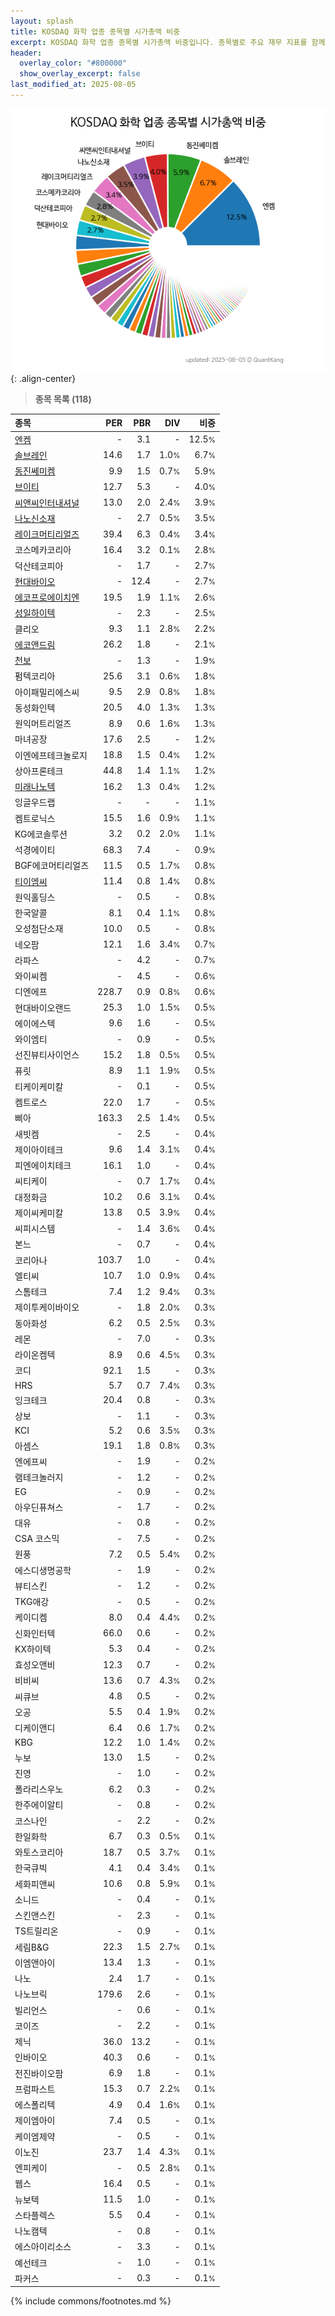 ```yaml
---
layout: splash
title: KOSDAQ 화학 업종 종목별 시가총액 비중
excerpt: KOSDAQ 화학 업종 종목별 시가총액 비중입니다. 종목별로 주요 재무 지표를 함께 표시합니다.
header:
  overlay_color: "#800000"
  show_overlay_excerpt: false
last_modified_at: 2025-08-05
---
```



![KOSDAQ 화학 업종 종목별 시가총액 비중](/stats/sector/images/kosdaq_업종_화학_종목.png){: .align-center}


> **종목 목록 (118)**<a id="list"></a>

| **종목** | **PER** | **PBR** | **DIV** | **비중** |
| :------- | ------: | ------: | ------: | -------: |
| [엔켐](/348370/) | - | 3.1 | - | 12.5<small>%</small> |
| [솔브레인](/357780/) | 14.6 | 1.7 | 1.0<small>%</small> | 6.7<small>%</small> |
| [동진쎄미켐](/005290/) | 9.9 | 1.5 | 0.7<small>%</small> | 5.9<small>%</small> |
| [브이티](/018290/) | 12.7 | 5.3 | - | 4.0<small>%</small> |
| [씨앤씨인터내셔널](/352480/) | 13.0 | 2.0 | 2.4<small>%</small> | 3.9<small>%</small> |
| [나노신소재](/121600/) | - | 2.7 | 0.5<small>%</small> | 3.5<small>%</small> |
| [레이크머티리얼즈](/281740/) | 39.4 | 6.3 | 0.4<small>%</small> | 3.4<small>%</small> |
| 코스메카코리아 | 16.4 | 3.2 | 0.1<small>%</small> | 2.8<small>%</small> |
| 덕산테코피아 | - | 1.7 | - | 2.7<small>%</small> |
| [현대바이오](/048410/) | - | 12.4 | - | 2.7<small>%</small> |
| [에코프로에이치엔](/383310/) | 19.5 | 1.9 | 1.1<small>%</small> | 2.6<small>%</small> |
| [성일하이텍](/365340/) | - | 2.3 | - | 2.5<small>%</small> |
| 클리오 | 9.3 | 1.1 | 2.8<small>%</small> | 2.2<small>%</small> |
| [에코앤드림](/101360/) | 26.2 | 1.8 | - | 2.1<small>%</small> |
| [천보](/278280/) | - | 1.3 | - | 1.9<small>%</small> |
| 펌텍코리아 | 25.6 | 3.1 | 0.6<small>%</small> | 1.8<small>%</small> |
| 아이패밀리에스씨 | 9.5 | 2.9 | 0.8<small>%</small> | 1.8<small>%</small> |
| 동성화인텍 | 20.5 | 4.0 | 1.3<small>%</small> | 1.3<small>%</small> |
| 원익머트리얼즈 | 8.9 | 0.6 | 1.6<small>%</small> | 1.3<small>%</small> |
| 마녀공장 | 17.6 | 2.5 | - | 1.2<small>%</small> |
| 이엔에프테크놀로지 | 18.8 | 1.5 | 0.4<small>%</small> | 1.2<small>%</small> |
| 상아프론테크 | 44.8 | 1.4 | 1.1<small>%</small> | 1.2<small>%</small> |
| [미래나노텍](/095500/) | 16.2 | 1.3 | 0.4<small>%</small> | 1.2<small>%</small> |
| 잉글우드랩 | - | - | - | 1.1<small>%</small> |
| 켐트로닉스 | 15.5 | 1.6 | 0.9<small>%</small> | 1.1<small>%</small> |
| KG에코솔루션 | 3.2 | 0.2 | 2.0<small>%</small> | 1.1<small>%</small> |
| 석경에이티 | 68.3 | 7.4 | - | 0.9<small>%</small> |
| BGF에코머티리얼즈 | 11.5 | 0.5 | 1.7<small>%</small> | 0.8<small>%</small> |
| [티이엠씨](/425040/) | 11.4 | 0.8 | 1.4<small>%</small> | 0.8<small>%</small> |
| 원익홀딩스 | - | 0.5 | - | 0.8<small>%</small> |
| 한국알콜 | 8.1 | 0.4 | 1.1<small>%</small> | 0.8<small>%</small> |
| 오성첨단소재 | 10.0 | 0.5 | - | 0.8<small>%</small> |
| 네오팜 | 12.1 | 1.6 | 3.4<small>%</small> | 0.7<small>%</small> |
| 라파스 | - | 4.2 | - | 0.7<small>%</small> |
| 와이씨켐 | - | 4.5 | - | 0.6<small>%</small> |
| 디엔에프 | 228.7 | 0.9 | 0.8<small>%</small> | 0.6<small>%</small> |
| 현대바이오랜드 | 25.3 | 1.0 | 1.5<small>%</small> | 0.5<small>%</small> |
| 에이에스텍 | 9.6 | 1.6 | - | 0.5<small>%</small> |
| 와이엠티 | - | 0.9 | - | 0.5<small>%</small> |
| 선진뷰티사이언스 | 15.2 | 1.8 | 0.5<small>%</small> | 0.5<small>%</small> |
| 퓨릿 | 8.9 | 1.1 | 1.9<small>%</small> | 0.5<small>%</small> |
| 티케이케미칼 | - | 0.1 | - | 0.5<small>%</small> |
| 켐트로스 | 22.0 | 1.7 | - | 0.5<small>%</small> |
| 삐아 | 163.3 | 2.5 | 1.4<small>%</small> | 0.5<small>%</small> |
| 새빗켐 | - | 2.5 | - | 0.4<small>%</small> |
| 제이아이테크 | 9.6 | 1.4 | 3.1<small>%</small> | 0.4<small>%</small> |
| 피엔에이치테크 | 16.1 | 1.0 | - | 0.4<small>%</small> |
| 씨티케이 | - | 0.7 | 1.7<small>%</small> | 0.4<small>%</small> |
| 대정화금 | 10.2 | 0.6 | 3.1<small>%</small> | 0.4<small>%</small> |
| 제이씨케미칼 | 13.8 | 0.5 | 3.9<small>%</small> | 0.4<small>%</small> |
| 씨피시스템 | - | 1.4 | 3.6<small>%</small> | 0.4<small>%</small> |
| 본느 | - | 0.7 | - | 0.4<small>%</small> |
| 코리아나 | 103.7 | 1.0 | - | 0.4<small>%</small> |
| 엘티씨 | 10.7 | 1.0 | 0.9<small>%</small> | 0.4<small>%</small> |
| 스톰테크 | 7.4 | 1.2 | 9.4<small>%</small> | 0.3<small>%</small> |
| 제이투케이바이오 | - | 1.8 | 2.0<small>%</small> | 0.3<small>%</small> |
| 동아화성 | 6.2 | 0.5 | 2.5<small>%</small> | 0.3<small>%</small> |
| 레몬 | - | 7.0 | - | 0.3<small>%</small> |
| 라이온켐텍 | 8.9 | 0.6 | 4.5<small>%</small> | 0.3<small>%</small> |
| 코디 | 92.1 | 1.5 | - | 0.3<small>%</small> |
| HRS | 5.7 | 0.7 | 7.4<small>%</small> | 0.3<small>%</small> |
| 잉크테크 | 20.4 | 0.8 | - | 0.3<small>%</small> |
| 상보 | - | 1.1 | - | 0.3<small>%</small> |
| KCI | 5.2 | 0.6 | 3.5<small>%</small> | 0.3<small>%</small> |
| 아셈스 | 19.1 | 1.8 | 0.8<small>%</small> | 0.3<small>%</small> |
| 엔에프씨 | - | 1.9 | - | 0.2<small>%</small> |
| 램테크놀러지 | - | 1.2 | - | 0.2<small>%</small> |
| EG | - | 0.9 | - | 0.2<small>%</small> |
| 아우딘퓨쳐스 | - | 1.7 | - | 0.2<small>%</small> |
| 대유 | - | 0.8 | - | 0.2<small>%</small> |
| CSA 코스믹 | - | 7.5 | - | 0.2<small>%</small> |
| 원풍 | 7.2 | 0.5 | 5.4<small>%</small> | 0.2<small>%</small> |
| 에스디생명공학 | - | 1.9 | - | 0.2<small>%</small> |
| 뷰티스킨 | - | 1.2 | - | 0.2<small>%</small> |
| TKG애강 | - | 0.5 | - | 0.2<small>%</small> |
| 케이디켐 | 8.0 | 0.4 | 4.4<small>%</small> | 0.2<small>%</small> |
| 신화인터텍 | 66.0 | 0.6 | - | 0.2<small>%</small> |
| KX하이텍 | 5.3 | 0.4 | - | 0.2<small>%</small> |
| 효성오앤비 | 12.3 | 0.7 | - | 0.2<small>%</small> |
| 비비씨 | 13.6 | 0.7 | 4.3<small>%</small> | 0.2<small>%</small> |
| 씨큐브 | 4.8 | 0.5 | - | 0.2<small>%</small> |
| 오공 | 5.5 | 0.4 | 1.9<small>%</small> | 0.2<small>%</small> |
| 디케이앤디 | 6.4 | 0.6 | 1.7<small>%</small> | 0.2<small>%</small> |
| KBG | 12.2 | 1.0 | 1.4<small>%</small> | 0.2<small>%</small> |
| 누보 | 13.0 | 1.5 | - | 0.2<small>%</small> |
| 진영 | - | 1.0 | - | 0.2<small>%</small> |
| 폴라리스우노 | 6.2 | 0.3 | - | 0.2<small>%</small> |
| 한주에이알티 | - | 0.8 | - | 0.2<small>%</small> |
| 코스나인 | - | 2.2 | - | 0.2<small>%</small> |
| 한일화학 | 6.7 | 0.3 | 0.5<small>%</small> | 0.1<small>%</small> |
| 와토스코리아 | 18.7 | 0.5 | 3.7<small>%</small> | 0.1<small>%</small> |
| 한국큐빅 | 4.1 | 0.4 | 3.4<small>%</small> | 0.1<small>%</small> |
| 세화피앤씨 | 10.6 | 0.8 | 5.9<small>%</small> | 0.1<small>%</small> |
| 소니드 | - | 0.4 | - | 0.1<small>%</small> |
| 스킨앤스킨 | - | 2.3 | - | 0.1<small>%</small> |
| TS트릴리온 | - | 0.9 | - | 0.1<small>%</small> |
| 세림B&G | 22.3 | 1.5 | 2.7<small>%</small> | 0.1<small>%</small> |
| 이엠앤아이 | 13.4 | 1.3 | - | 0.1<small>%</small> |
| 나노 | 2.4 | 1.7 | - | 0.1<small>%</small> |
| 나노브릭 | 179.6 | 2.6 | - | 0.1<small>%</small> |
| 빌리언스 | - | 0.6 | - | 0.1<small>%</small> |
| 코이즈 | - | 2.2 | - | 0.1<small>%</small> |
| 제닉 | 36.0 | 13.2 | - | 0.1<small>%</small> |
| 인바이오 | 40.3 | 0.6 | - | 0.1<small>%</small> |
| 전진바이오팜 | 6.9 | 1.8 | - | 0.1<small>%</small> |
| 프럼파스트 | 15.3 | 0.7 | 2.2<small>%</small> | 0.1<small>%</small> |
| 에스폴리텍 | 4.9 | 0.4 | 1.6<small>%</small> | 0.1<small>%</small> |
| 제이엠아이 | 7.4 | 0.5 | - | 0.1<small>%</small> |
| 케이엠제약 | - | 0.5 | - | 0.1<small>%</small> |
| 이노진 | 23.7 | 1.4 | 4.3<small>%</small> | 0.1<small>%</small> |
| 엔피케이 | - | 0.5 | 2.8<small>%</small> | 0.1<small>%</small> |
| 웹스 | 16.4 | 0.5 | - | 0.1<small>%</small> |
| 뉴보텍 | 11.5 | 1.0 | - | 0.1<small>%</small> |
| 스타플렉스 | 5.5 | 0.4 | - | 0.1<small>%</small> |
| 나노캠텍 | - | 0.8 | - | 0.1<small>%</small> |
| 에스아이리소스 | - | 3.3 | - | 0.1<small>%</small> |
| 예선테크 | - | 1.0 | - | 0.1<small>%</small> |
| 파커스 | - | 0.3 | - | 0.1<small>%</small> |

{% include commons/footnotes.md %}